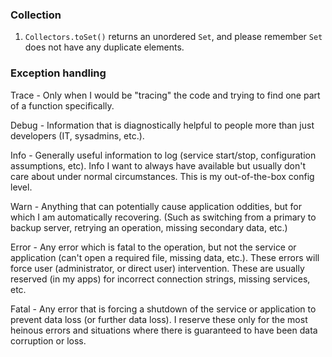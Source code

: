### Collection

1. `Collectors.toSet()` returns an unordered `Set`, and please remember `Set` does not have any duplicate elements.


### Exception handling

Trace - Only when I would be "tracing" the code and trying to find one part of a function specifically.  

Debug - Information that is diagnostically helpful to people more than just developers (IT, sysadmins, etc.).  

Info - Generally useful information to log (service start/stop, configuration assumptions, etc). Info I want to always have available but usually don't care about under normal circumstances. This is my out-of-the-box config level.  

Warn - Anything that can potentially cause application oddities, but for which I am automatically recovering. (Such as switching from a primary to backup server, retrying an operation, missing secondary data, etc.)  

Error - Any error which is fatal to the operation, but not the service or application (can't open a required file, missing data, etc.). These errors will force user (administrator, or direct user) intervention. These are usually reserved (in my apps) for incorrect connection strings, missing services, etc.  

Fatal - Any error that is forcing a shutdown of the service or application to prevent data loss (or further data loss). I reserve these only for the most heinous errors and situations where there is guaranteed to have been data corruption or loss.  


### 

